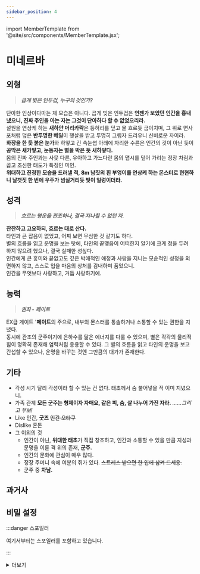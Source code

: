 ```yaml
---
sidebar_position: 4
---
```


import MemberTemplate from '@site/src/components/MemberTemplate.jsx';

# 미네르바

<MemberTemplate
  title="이글아이"
  image="/img/e.png"
  codename="미네르바"
  gender="남성"
  age="서류상 27 (실제 나이 불명)"
  height="195cm"
  affiliation=""
  ability="[S급 임시측정] 권좌 - 페이트"
  bg="#7640EE"
  cr="#fff"
/>

## 외형
> ***곱게 빚은 인두겁, 누구의 것인가?***
  
단아한 인상이다마는 제 모습은 아니다. 곱게 빚은 인두겁은 **언젠가 보았던 인간을 흉내 냈으니, 진짜 주인을 아는 자는 그것이 단아하다 할 수 없었으리라.**  
설원을 연상케 하는 **새하얀 머리카락**은 등허리를 덮고 물 흐르듯 굽이치며, 그 위로 면사포처럼 덮은 **반투명한 베일**이 햇살을 받고 투명히 그림자 드리우니 신비로운 자이라.  
**화장을 한 듯 붉은 눈가**와 하얗고 긴 속눈썹 아래에 자리한 수륜은 인간의 것이 아닌 듯이 **공막은 새카맣고, 눈동자는 별을 박은 듯 새하얗다.**  
몸의 진짜 주인과는 사뭇 다른, 우아하고 가느다란 몸의 맵시를 덮어 가리는 정장 차림과 곱고 조신한 태도가 특징인 미인.  
**위대하고 진정한 모습을 드러낼 적, 8m 남짓의 흰 부엉이를 연상케 하는 몬스터로 현현하니 날갯짓 한 번에 우주가 넘실거리듯 빛이 일렁이더라.**  
  
## 성격
> ***흐르는 명운을 관조하나, 결국 지나칠 수 없던 자.***

**잔잔하고 고요하되, 흐르는 대로 산다.**  
타인과 큰 잡음이 없었고, 어찌 보면 무심한 것 같기도 하다.  
별의 흐름을 읽고 운명을 보는 탓에, 타인의 끝맺음이 어떠한지 알기에 크게 정을 두려 하지 않으려 했으나, 결국 실패한 성싶다.  
인간에게 큰 흥미와 끝없고도 깊은 박애적인 애정과 사랑을 지니는 모순적인 성정을 외면하지 않고, 스스로 입을 마음의 상처를 감내하며 품었으니.  
인간을 무엇보다 사랑하고, 거듭 사랑하기에.  
  
## 능력
> ***권좌 - 페이트***  

EX급 게이트 '**페이트**의 주으로, 내부의 몬스터를 통솔하거나 소통할 수 있는 권한을 지녔다.  
동시에 관조의 군주이기에 은하수를 닮은 에너지를 다룰 수 있으며, 별은 각각의 물리적 힘이 명확히 존재해 염력처럼 응용할 수 있다. 
그 별의 흐름을 읽고 타인의 운명을 보고 간섭할 수 있으나, 운명을 바꾸는 것엔 그만큼의 대가가 존재한다.  
  
## 기타
- 각성 시기
달리 각성이라 할 수 있는 건 없다. 태초께서 숨 불어넣을 적 이미 지녔으니.
- 가족 관계
**모든 군주는 형제이자 자매요, 같은 피, 숨, 살 나누어 가진 자라.**
*……그리고 부보!*
- Like
인간, **굿즈** ~~인간 오타쿠~~
- Dislike
혼돈
- 그 이외의 것
  - 인간이 아닌, **위대한 태초**가 직접 창조하고, 인간과 소통할 수 있을 만큼 지성과 문명을 이룬 격 위의 존재, **군주.**
  - 인간의 문화에 관심이 매우 많다.
  - 정장 주머니 속에 여분의 쥐가 있다. ~~스트레스 받으면 한 입에 삼켜 드세용.~~
  - 군주 중 **차남.**
  
## 과거사

## 비밀 설정

:::danger 스포일러

여기서부터는 스포일러를 포함하고 있습니다.

:::


<details>
  <summary>더보기</summary>
  
  미네르바, **위대한 태초**께서 무엇보다 귀히 여기는 숨결이자 뼈, 흙, 피로 이루어진 피조물 중 하나인 **군주.**
  태초께서는 군주에게 친히 숨결을 불어넣고, 운명과 격을 부여하셨으니, 미네르바는 **관조**의 격을 부여받고 첫 숨을 뱉으며, 형제자매와 함께 태초께서 부여한 격에 걸맞는 모습과 더불어 숙명을 위해 헌신했다.  
  
  **그러나, 다른 군주와 달리 미네르바의 게이트에는 이끌어야 할 일족도, 통치해야 할 존재도 없었다.**  
  게이트에 존재하는 것이라고는 오로지 끝없는 고요함과, 수없이 펼쳐진 별의 장막, 그리고 미네르바 뿐.  
  태초가 미네르바를 창조한 이유는 단 하나, **수많은 운명의 흐름을 보여주고 그 순간을 공유하기 위함이었다.**    
  비록 숨을 쉬며, 생명을 지닌 것이라고는 자신 뿐인 적막한 공간이었지만, 미네르바는 외롭지 않았다.  
  장막 속에 펼쳐진 수많은 별의 흐름을 읽고, 그 흐름 속에 각기 존재하는 운명을 눈에 담을 적이면 마치 제 형제인 살라딘의 보물창고처럼, 혹은 자매인 바스테트의 간식 상자처럼 제 심상이 충만하게 차올랐기 때문이었다.   
  
  하지만 당시의 미네르바는 그 충만함을 의무라 치부하며 외면했다.  
  **별에 언뜻 비친 인간의 삶은 보기에 아름다웠으나, 그 운명을 눈에 담으며 태초의 뜻을 헤아리는 것에 초점을 두었기에.**  
  이따금, 태초의 뜻을 거스르고 운명의 끝이 뒤틀린 군주가 관측될 적이면 미네르바는 고개를 내저으며 게티아에 그 이름을 적어 사념을 봉인할 뿐. 그 이상, 그 이하의 일은 하지 않았다.  
  
  그만큼 미네르바는 ***운명에 간섭하지 않고, 의무 외에는 무심했던 존재***였다.  
  우연히 자신의 게이트로 흘러 들어오는 외부의 존재가 스스로 길을 찾아 나가면 그대로 내보내고, 찾지 못해 죽음을 맞이하면 그 시체가 오랜 시간이 흘러 꽃의 양분이 되게 두었을 만큼.  
  
  ……그러나 감정이란 것은 아주 오랜 세월, 어느 순간 자각할 수 없는 무의식에 스며든다 하던가?  
  하물며 위대한 태초의 의중을 감히 누가 알겠는가?  

  운명 속에 새로이 관측되는 여러 인간들의 삶은 미네르바의 심상을 조심스럽게 두드리며, 그 문을 열고자 부단히 노력했다.  
  아주 오랜 세월, 인간은 수많은 역사를 만들고, 역사 속으로 사라지며, 행복을, 슬픔을, 고통을, 위로를 설파했고, 수없이 많은 인연과 상실이 미네르바의 눈에 담겼다.  
  그 모든 것을 무감하게 바라보던 미네르바의 곁에는, 어느새 **자신의 깃털과 숨결로 빚은 작은 사역마, 부보** 또한 함께하고 있었다.  
  
  그리고, 마침내 미네르바의 심상을 거칠게 두드리고, 그 굳건한 부정의 문을 열어 젖힌 존재가 있었다.  
  ***영웅.***
  10년, 위대한 군주에게 있어 고작 눈 하나 깜빡하면 사라지는 짤막한 시간임에도 불구하고 **펠리체 에런 도버만**이라는 인물과, 수많은 인간들이 보여주는 운명의 흐름은 격렬하게 자신의 심상을 뒤흔들었다.  
  아니, 어쩌면 지금껏 외면하던 부정의 문을 세월이 서서히 부식시키고, 마침내 부수었을지도 모르는 일이다.  
  
  *필멸하는 자여, 어째서 너는 그 모든 짐을 짊어지고도 영웅이란 자리를 유지하느냐.*  
  *필멸하는 자여, 어째서 너는 돌아보면 누구도 함께하지 않을 삶임에도 찬란하다 하느냐.*  
  *필멸하는 자여, 너는 어찌하여 사소한 것에도 그리 기뻐하고, 슬퍼하고, 분노하며, 즐거워하되, 무너져도 다시 일어나느냐!*  
  *네가 가진 감정은 수많은 인간이 가졌을 것이니 특별하지 아니하거늘, 어찌 그 보잘것 없는 감정을 소중히도 품고 원동력으로 삼느냐.*  

  ……그럼에도 불구하고, 필멸하는 존재들이여.  

  ***그대들은 필멸하기에, 유한하기에, 외려 영원하지 않은 찬란함을 알기에 그리도 빛이 나는구나.***  
  
  미네르바는 너무나도 짧은 삶 속에서, 무엇보다 빛나는 존재에게 깊이 빠졌음을 시인할 수밖에 없었다.  
  동시에, 위대한 태초의 의중을 깨달았다.  
  **자신이 필사적으로 깨달음을 얻고자 의무적으로 보던 것에서 자유로워져, 무엇보다 아름다운 삶을 직접 보고 깨닫길 바라였음을.**  
  
  그러나 깨달음을 얻었을 땐, **군주 중 어린 존재, 리퍼가 인간을 시기하여 태초의 뜻을 어기고 모든 것을 파괴한 뒤였다.**  
  **영웅은 별자리로 돌아갔고, 인간은 각자 상처를 받았으며, 리퍼의 독단적인 행동으로 하여금 게이트와 인세의 균형은 뿌리부터 흔들렸다.**  
  **수천 년을 살아왔으나, 사상 처음으로 벌어진 관측의 실패였다.**  
  
  미네르바는 후회를 부르짖었다.  
  제 형제와 자매들은 인간을 위해 직접 태초의 뜻을 어기고 나섰으나, 정작 나는 태초의 벌이 두려워 지켜보기만 하고 아무것도 하지 못하였구나!  
  나는 인간에 대한 사랑을 깨달은 주제에, 이번에도 외면하였구나!  
  
  부보는 흔들리는 미네르바의 모습에 불안한 듯 부우, 소리를 내며 곁을 빙빙 돌았고, 미네르바는 기도를 올렸지만 태초는 언제나 그러하였듯 어떠한 답도 하지 않았다.  
  언제나 그러하듯. 혹은 **네가 가는 길이 곧 선택이라는 듯.**
  
  그리고 한참의 기도 끝에, 미네르바는 부보를 손 위에 얹고 자리에서 일어섰다.  
  난생 처음으로 별에서 시선을 떼고, 한 번도 연 적 없던 균열을 향해 시선을 돌렸다.  
  태초께서 점지하신 길이 이쪽이 아닐 것만 같다는 불안이 몸을 잠식했다.  
  관조자가 운명에 개입하는 것은 중죄였고, 형제와 자매들과 달리 자신은 끝없이 운명을 관측해야 했기에.  
  
  그렇지만 미네르바는 게이트를 열고, 부보와 함께 인세에 직접 나서며, 자신의 격을 내려놓기를 택했다.  
  
  ***인간을 사랑하기에.***  
  
  *그러하니 나는, 너희의 삶을 이 숨을 다해 사랑하리니.*  
  *부디 너 또한 너를 포기하지 아니하고 사랑하라.*  
  
  *……이 내가 너의 곁에 있을 터이니.*  
    
</details>
